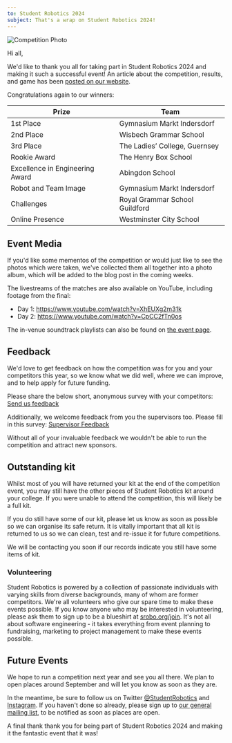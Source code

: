 ```yaml
---
to: Student Robotics 2024
subject: That's a wrap on Student Robotics 2024!
---
```


![Competition Photo](https://studentrobotics.org/images/content/blog/sr2024/sr2024-photo.jpg)

Hi all,

We'd like to thank you all for taking part in Student Robotics 2024 and making it such a successful event! An article about the competition, results, and game has been [posted on our website](https://studentrobotics.org/blog/).

Congratulations again to our winners:

| Prize                           | Team
|---------------------------------|--------------------------------
| 1st Place                       | Gymnasium Markt Indersdorf
| 2nd Place                       | Wisbech Grammar School
| 3rd Place                       | The Ladies’ College, Guernsey
| Rookie Award                    | The Henry Box School
| Excellence in Engineering Award | Abingdon School
| Robot and Team Image            | Gymnasium Markt Indersdorf
| Challenges                      | Royal Grammar School Guildford
| Online Presence                 | Westminster City School

## Event Media

If you'd like some mementos of the competition or would just like to see the photos which were taken, we've collected them all together into a photo album, which will be added to the blog post in the coming weeks.

The livestreams of the matches are also available on YouTube, including footage from the final:

- Day 1: https://www.youtube.com/watch?v=XhEUXg2m31k
- Day 2: https://www.youtube.com/watch?v=CpCC2fTn0os

The in-venue soundtrack playlists can also be found on [the event page](https://studentrobotics.org/events/sr2024/competition/#soundtrack).

## Feedback

We'd love to get feedback on how the competition was for you and your competitors this year, so we know what we did well, where we can improve, and to help apply for future funding.

Please share the below short, anonymous survey with your competitors: [Send us feedback](https://forms.gle/88TS3hrJbvbjS2rEA)

Additionally, we welcome feedback from you the supervisors too. Please fill in this survey: [Supervisor Feedback](https://forms.gle/ttRNrnwQwqM1wJWZ6)

Without all of your invaluable feedback we wouldn't be able to run the competition and attract new sponsors.

## Outstanding kit

Whilst most of you will have returned your kit at the end of the competition event, you may still have the other pieces of Student Robotics kit around your college. If you were unable to attend the competition, this will likely be a full kit.

If you do still have some of our kit, please let us know as soon as possible so we can organise its safe return. It is vitally important that all kit is returned to us so we can clean, test and re-issue it for future competitions.

We will be contacting you soon if our records indicate you still have some items of kit.

### Volunteering

Student Robotics is powered by a collection of passionate individuals with varying skills from diverse backgrounds, many of whom are former competitors. We're all volunteers who give our spare time to make these events possible. If you know anyone who may be interested in volunteering, please ask them to sign up to be a blueshirt at [srobo.org/join](https://srobo.org/join). It's not all about software engineering - it takes everything from event planning to fundraising, marketing to project management to make these events possible.

## Future Events

We hope to run a competition next year and see you all there. We plan to open places around September and will let you know as soon as they are.

In the meantime, be sure to follow us on Twitter [@StudentRobotics](https://twitter.com/studentrobotics) and [Instagram](https://www.instagram.com/student_robotics). If you haven't done so already, please sign up to [our general mailing list](https://studentrobotics.org/compete/), to be notified as soon as places are open.

A final thank thank you for being part of Student Robotics 2024 and making it the fantastic event that it was!
